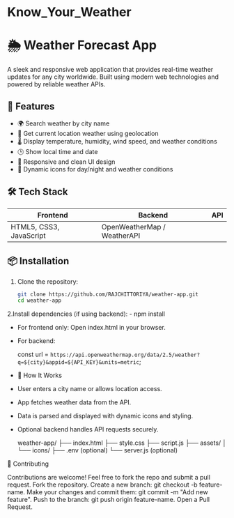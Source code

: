# Know_Your_Weather

# 🌦️ Weather Forecast App

A sleek and responsive web application that provides real-time weather updates for any city worldwide. Built using modern web technologies and powered by reliable weather APIs.

## 🚀 Features

- 🌍 Search weather by city name
- 📍 Get current location weather using geolocation
- 🌡️ Display temperature, humidity, wind speed, and weather conditions
- 🕒 Show local time and date
- 🎨 Responsive and clean UI design
- 🌙 Dynamic icons for day/night and weather conditions

## 🛠️ Tech Stack

| Frontend | Backend | API |
|----------|---------|-----|
| HTML5, CSS3, JavaScript | OpenWeatherMap / WeatherAPI |

## 📦 Installation

1. Clone the repository:
   ```bash
   git clone https://github.com/RAJCHITTORIYA/weather-app.git
   cd weather-app
2.Install dependencies (if using backend):
      - npm install

- For frontend only: Open index.html in your browser.
- For backend:

  const url = `https://api.openweathermap.org/data/2.5/weather?q=${city}&appid=${API_KEY}&units=metric`;


- 🧠 How It Works
- User enters a city name or allows location access.
- App fetches weather data from the API.
- Data is parsed and displayed with dynamic icons and styling.
- Optional backend handles API requests securely.

  weather-app/
├── index.html
├── style.css
├── script.js
├── assets/
│   └── icons/
├── .env (optional)
└── server.js (optional)

🙌 Contributing

Contributions are welcome! Feel free to fork the repo and submit a pull request.
Fork the repository.
Create a new branch: git checkout -b feature-name.
Make your changes and commit them: git commit -m "Add new feature".
Push to the branch: git push origin feature-name.
Open a Pull Request.





